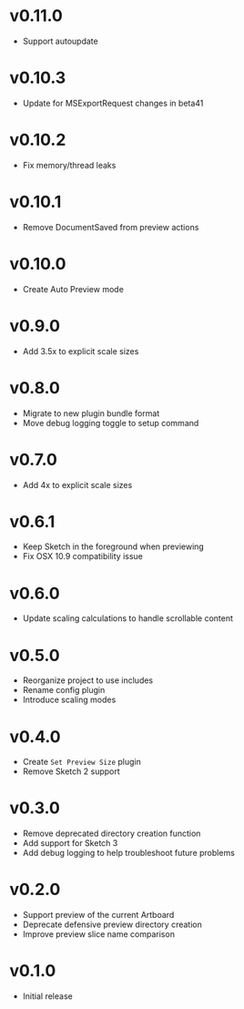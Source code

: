 # v0.11.0

* Support autoupdate

# v0.10.3

* Update for MSExportRequest changes in beta41

# v0.10.2

* Fix memory/thread leaks

# v0.10.1

* Remove DocumentSaved from preview actions

# v0.10.0

* Create Auto Preview mode

# v0.9.0

* Add 3.5x to explicit scale sizes

# v0.8.0

* Migrate to new plugin bundle format
* Move debug logging toggle to setup command

# v0.7.0

* Add 4x to explicit scale sizes

# v0.6.1

* Keep Sketch in the foreground when previewing
* Fix OSX 10.9 compatibility issue

# v0.6.0

* Update scaling calculations to handle scrollable content

# v0.5.0

* Reorganize project to use includes
* Rename config plugin
* Introduce scaling modes

# v0.4.0

* Create `Set Preview Size` plugin
* Remove Sketch 2 support

# v0.3.0

* Remove deprecated directory creation function
* Add support for Sketch 3
* Add debug logging to help troubleshoot future problems

# v0.2.0

* Support preview of the current Artboard
* Deprecate defensive preview directory creation
* Improve preview slice name comparison

# v0.1.0

* Initial release
